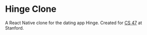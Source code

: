 # Hinge Clone
A React Native clone for the dating app Hinge. Created for [CS 47](https://web.stanford.edu/class/cs47/) at Stanford.

